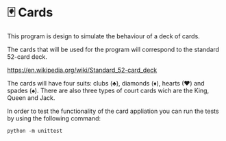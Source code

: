 # 🃏 Cards
This program is design to simulate the behaviour of a deck of cards.

The cards that will be used for the program will correspond to the standard 52-card deck.

https://en.wikipedia.org/wiki/Standard_52-card_deck

The cards will have four suits: clubs (♣), diamonds (♦), hearts (♥) and spades (♠).
There are also three types of court cards wich are the King, Queen and Jack.

In order to test the functionality of the card appliation you can run the tests by using the following command:

`python -m unittest`